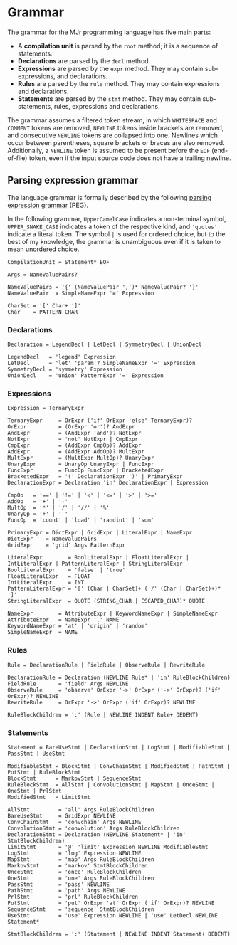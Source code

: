 # Grammar

The grammar for the MJr programming language has five main parts:

- A **compilation unit** is parsed by the `root` method; it is a sequence of statements.
- **Declarations** are parsed by the `decl` method. 
- **Expressions** are parsed by the `expr` method. They may contain sub-expressions, and declarations.
- **Rules** are parsed by the `rule` method. They may contain expressions and declarations.
- **Statements** are parsed by the `stmt` method. They may contain sub-statements, rules, expressions and declarations.

The grammar assumes a filtered token stream, in which `WHITESPACE` and `COMMENT` tokens are removed, `NEWLINE` tokens inside brackets are removed, and consecutive `NEWLINE` tokens are collapsed into one. Newlines which occur between parentheses, square brackets or braces are also removed. Additionally, a `NEWLINE` token is assumed to be present before the `EOF` (end-of-file) token, even if the input source code does not have a trailing newline.


## Parsing expression grammar

The language grammar is formally described by the following [parsing expression grammar](https://en.wikipedia.org/wiki/Parsing_expression_grammar) (PEG).

In the following grammar, `UpperCamelCase` indicates a non-terminal symbol, `UPPER_SNAKE_CASE` indicates a token of the respective kind, and `'quotes'` indicate a literal token. The symbol `|` is used for ordered choice, but to the best of my knowledge, the grammar is unambiguous even if it is taken to mean unordered choice.

```
CompilationUnit = Statement* EOF

Args = NameValuePairs?

NameValuePairs = '{' (NameValuePair ',')* NameValuePair? '}'
NameValuePair  = SimpleNameExpr '=' Expression

CharSet = '[' Char+ ']'
Char    = PATTERN_CHAR
```

### Declarations

```
Declaration = LegendDecl | LetDecl | SymmetryDecl | UnionDecl

LegendDecl   = 'legend' Expression
LetDecl      = 'let' 'param'? SimpleNameExpr '=' Expression
SymmetryDecl = 'symmetry' Expression
UnionDecl    = 'union' PatternExpr '=' Expression
```

### Expressions

```
Expression = TernaryExpr

TernaryExpr     = OrExpr ('if' OrExpr 'else' TernaryExpr)?
OrExpr          = (OrExpr 'or')? AndExpr
AndExpr         = (AndExpr 'and')? NotExpr
NotExpr         = 'not' NotExpr | CmpExpr
CmpExpr         = (AddExpr CmpOp)? AddExpr
AddExpr         = (AddExpr AddOp)? MultExpr
MultExpr        = (MultExpr MultOp)? UnaryExpr
UnaryExpr       = UnaryOp UnaryExpr | FuncExpr
FuncExpr        = FuncOp FuncExpr | BracketedExpr
BracketedExpr   = '(' DeclarationExpr ')' | PrimaryExpr
DeclarationExpr = Declaration 'in' DeclarationExpr | Expression

CmpOp   = '==' | '!=' | '<' | '<=' | '>' | '>='
AddOp   = '+' | '-'
MultOp  = '*' | '/' | '//' | '%'
UnaryOp = '+' | '-'
FuncOp  = 'count' | 'load' | 'randint' | 'sum'

PrimaryExpr = DictExpr | GridExpr | LiteralExpr | NameExpr
DictExpr    = NameValuePairs
GridExpr    = 'grid' Args PatternExpr

LiteralExpr        = BoolLiteralExpr | FloatLiteralExpr | IntLiteralExpr | PatternLiteralExpr | StringLiteralExpr
BoolLiteralExpr    = 'false' | 'true'
FloatLiteralExpr   = FLOAT
IntLiteralExpr     = INT
PatternLiteralExpr = '[' (Char | CharSet)+ ('/' (Char | CharSet)+)* ']'
StringLiteralExpr  = QUOTE (STRING_CHAR | ESCAPED_CHAR)* QUOTE

NameExpr        = AttributeExpr | KeywordNameExpr | SimpleNameExpr
AttributeExpr   = NameExpr '.' NAME
KeywordNameExpr = 'at' | 'origin' | 'random'
SimpleNameExpr  = NAME
```

### Rules

```
Rule = DeclarationRule | FieldRule | ObserveRule | RewriteRule

DeclarationRule = Declaration (NEWLINE Rule* | 'in' RuleBlockChildren)
FieldRule       = 'field' Args NEWLINE
ObserveRule     = 'observe' OrExpr '->' OrExpr ('->' OrExpr)? ('if' OrExpr)? NEWLINE
RewriteRule     = OrExpr '->' OrExpr ('if' OrExpr)? NEWLINE

RuleBlockChildren = ':' (Rule | NEWLINE INDENT Rule+ DEDENT)
```

### Statements

```
Statement = BareUseStmt | DeclarationStmt | LogStmt | ModifiableStmt | PassStmt | UseStmt

ModifiableStmt = BlockStmt | ConvChainStmt | ModifiedStmt | PathStmt | PutStmt | RuleBlockStmt
BlockStmt      = MarkovStmt | SequenceStmt
RuleBlockStmt  = AllStmt | ConvolutionStmt | MapStmt | OnceStmt | OneStmt | PrlStmt
ModifiedStmt   = LimitStmt

AllStmt         = 'all' Args RuleBlockChildren
BareUseStmt     = GridExpr NEWLINE
ConvChainStmt   = 'convchain' Args NEWLINE
ConvolutionStmt = 'convolution' Args RuleBlockChildren
DeclarationStmt = Declaration (NEWLINE Statement* | 'in' StmtBlockChildren)
LimitStmt       = '@' 'limit' Expression NEWLINE ModifiableStmt
LogStmt         = 'log' Expression NEWLINE
MapStmt         = 'map' Args RuleBlockChildren
MarkovStmt      = 'markov' StmtBlockChildren
OnceStmt        = 'once' RuleBlockChildren
OneStmt         = 'one' Args RuleBlockChildren
PassStmt        = 'pass' NEWLINE
PathStmt        = 'path' Args NEWLINE
PrlStmt         = 'prl' RuleBlockChildren
PutStmt         = 'put' OrExpr 'at' OrExpr ('if' OrExpr)? NEWLINE
SequenceStmt    = 'sequence' StmtBlockChildren
UseStmt         = 'use' Expression NEWLINE | 'use' LetDecl NEWLINE Statement*

StmtBlockChildren = ':' (Statement | NEWLINE INDENT Statement+ DEDENT)
```
